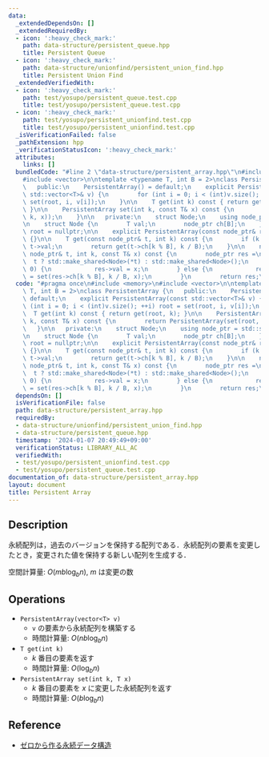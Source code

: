 ```yaml
---
data:
  _extendedDependsOn: []
  _extendedRequiredBy:
  - icon: ':heavy_check_mark:'
    path: data-structure/persistent_queue.hpp
    title: Persistent Queue
  - icon: ':heavy_check_mark:'
    path: data-structure/unionfind/persistent_union_find.hpp
    title: Persistent Union Find
  _extendedVerifiedWith:
  - icon: ':heavy_check_mark:'
    path: test/yosupo/persistent_queue.test.cpp
    title: test/yosupo/persistent_queue.test.cpp
  - icon: ':heavy_check_mark:'
    path: test/yosupo/persistent_unionfind.test.cpp
    title: test/yosupo/persistent_unionfind.test.cpp
  _isVerificationFailed: false
  _pathExtension: hpp
  _verificationStatusIcon: ':heavy_check_mark:'
  attributes:
    links: []
  bundledCode: "#line 2 \"data-structure/persistent_array.hpp\"\n#include <memory>\n\
    #include <vector>\n\ntemplate <typename T, int B = 2>\nclass PersistentArray {\n\
    \   public:\n    PersistentArray() = default;\n    explicit PersistentArray(const\
    \ std::vector<T>& v) {\n        for (int i = 0; i < (int)v.size(); ++i) root =\
    \ set(root, i, v[i]);\n    }\n\n    T get(int k) const { return get(root, k);\
    \ }\n\n    PersistentArray set(int k, const T& x) const {\n        return PersistentArray(set(root,\
    \ k, x));\n    }\n\n   private:\n    struct Node;\n    using node_ptr = std::shared_ptr<Node>;\n\
    \n    struct Node {\n        T val;\n        node_ptr ch[B];\n    };\n\n    node_ptr\
    \ root = nullptr;\n\n    explicit PersistentArray(const node_ptr& root) : root(root)\
    \ {}\n\n    T get(const node_ptr& t, int k) const {\n        if (k == 0) return\
    \ t->val;\n        return get(t->ch[k % B], k / B);\n    }\n\n    node_ptr set(const\
    \ node_ptr& t, int k, const T& x) const {\n        node_ptr res =\n          \
    \  t ? std::make_shared<Node>(*t) : std::make_shared<Node>();\n        if (k ==\
    \ 0) {\n            res->val = x;\n        } else {\n            res->ch[k % B]\
    \ = set(res->ch[k % B], k / B, x);\n        }\n        return res;\n    }\n};\n"
  code: "#pragma once\n#include <memory>\n#include <vector>\n\ntemplate <typename\
    \ T, int B = 2>\nclass PersistentArray {\n   public:\n    PersistentArray() =\
    \ default;\n    explicit PersistentArray(const std::vector<T>& v) {\n        for\
    \ (int i = 0; i < (int)v.size(); ++i) root = set(root, i, v[i]);\n    }\n\n  \
    \  T get(int k) const { return get(root, k); }\n\n    PersistentArray set(int\
    \ k, const T& x) const {\n        return PersistentArray(set(root, k, x));\n \
    \   }\n\n   private:\n    struct Node;\n    using node_ptr = std::shared_ptr<Node>;\n\
    \n    struct Node {\n        T val;\n        node_ptr ch[B];\n    };\n\n    node_ptr\
    \ root = nullptr;\n\n    explicit PersistentArray(const node_ptr& root) : root(root)\
    \ {}\n\n    T get(const node_ptr& t, int k) const {\n        if (k == 0) return\
    \ t->val;\n        return get(t->ch[k % B], k / B);\n    }\n\n    node_ptr set(const\
    \ node_ptr& t, int k, const T& x) const {\n        node_ptr res =\n          \
    \  t ? std::make_shared<Node>(*t) : std::make_shared<Node>();\n        if (k ==\
    \ 0) {\n            res->val = x;\n        } else {\n            res->ch[k % B]\
    \ = set(res->ch[k % B], k / B, x);\n        }\n        return res;\n    }\n};"
  dependsOn: []
  isVerificationFile: false
  path: data-structure/persistent_array.hpp
  requiredBy:
  - data-structure/unionfind/persistent_union_find.hpp
  - data-structure/persistent_queue.hpp
  timestamp: '2024-01-07 20:49:49+09:00'
  verificationStatus: LIBRARY_ALL_AC
  verifiedWith:
  - test/yosupo/persistent_unionfind.test.cpp
  - test/yosupo/persistent_queue.test.cpp
documentation_of: data-structure/persistent_array.hpp
layout: document
title: Persistent Array
---
```


## Description

永続配列は，過去のバージョンを保持する配列である．永続配列の要素を変更したとき，変更された値を保持する新しい配列を生成する．

空間計算量: $O(m b \log_b n)$, $m$ は変更の数

## Operations

- `PersistentArray(vector<T> v)`
    - `v` の要素から永続配列を構築する
    - 時間計算量: $O(nb \log_b n)$
- `T get(int k)`
    - $k$ 番目の要素を返す
    - 時間計算量: $O(\log_b n)$
- `PersistentArray set(int k, T x)`
    - $k$ 番目の要素を $x$ に変更した永続配列を返す
    - 時間計算量: $O(b \log_b n)$

## Reference

- [ゼロから作る永続データ構造](https://qiita.com/wotsushi/items/72e7f8cdd674741ffd61)